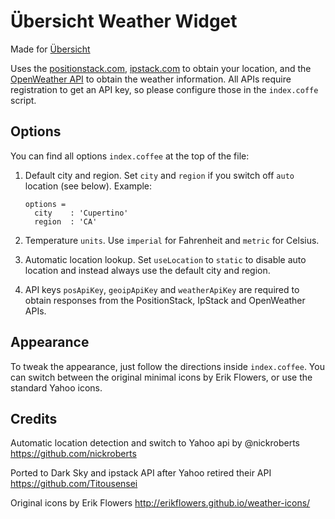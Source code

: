 # Übersicht Weather Widget

Made for [Übersicht](http://tracesof.net/uebersicht/)

Uses the [positionstack.com](https://positionstack.com/documentation), [ipstack.com](https://ipstack.com/documentation) to obtain your location, and the [OpenWeather API](https://home.openweathermap.org/users/sign_up) to obtain the weather information.
All APIs require registration to get an API key, so please configure those in the `index.coffe` script.

## Options

You can find all options `index.coffee` at the top of the file:

1. Default city and region. Set `city` and `region` if you switch off `auto` location (see below). Example:

    ```
    options =
      city    : 'Cupertino'
      region  : 'CA'
    ```

2. Temperature `units`. Use `imperial` for Fahrenheit and `metric` for Celsius.

3. Automatic location lookup. Set `useLocation` to `static` to disable auto location and instead always use the default city and region.

4. API keys `posApiKey`, `geoipApiKey` and `weatherApiKey` are required to obtain responses from the PositionStack, IpStack and OpenWeather APIs.

## Appearance

To tweak the appearance, just follow the directions inside `index.coffee`. You can switch between the original minimal icons by Erik Flowers, or use the standard Yahoo icons.

## Credits

Automatic location detection and switch to Yahoo api by @nickroberts
https://github.com/nickroberts

Ported to Dark Sky and ipstack API after Yahoo retired their API
https://github.com/Titousensei

Original icons by Erik Flowers
http://erikflowers.github.io/weather-icons/

